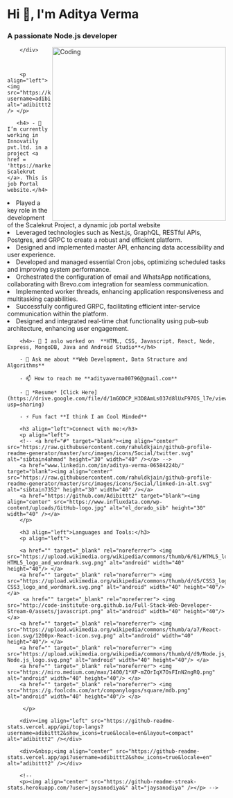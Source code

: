  <div>
        <h1 align="left">Hi 👋, I'm Aditya Verma</h1>
        <h3 align="left">A passionate Node.js developer</h3>
        </div>
        <div>
            <img align="right" alt="Coding" width="400" src="https://media0.giphy.com/media/RbDKaczqWovIugyJmW/giphy.gif?cid=790b761139416ed019554dfd7f47eec1dee547bb5358b504&rid=giphy.gif&ct=g">
        
            
              
        </div>
        
        
        
        <p align="left"> <img src="https://komarev.com/ghpvc/?username=adibittt2&label=Profile%20views&color=0e75b6&style=flat" alt="adibittt2" /> </p>
        
       <h4> - 🌱 I’m currently working in Innovatily pvt.ltd. in a project <a href = 'https://marketplace.scalekrut.com/'> Scalekrut </a>. This is job Portal website.</h4>
<li>Played a key role in the development of the Scalekrut Project, a dynamic job portal website </li>
<li>Leveraged technologies such as Nest.js, GraphQL, RESTful APIs, Postgres, and GRPC to create a robust and efficient platform.
</li>
<li>
Designed and implemented master API, enhancing data accessibility and user experience.
</li>
<li>
Developed and managed essential Cron jobs, optimizing scheduled tasks and improving system performance.
</li>
<li>
Orchestrated the configuration of email and WhatsApp notifications, collaborating with Brevo.com integration for seamless communication.
</li>
<li>
Implemented worker threads, enhancing application responsiveness and multitasking capabilities.
</li>
<li>
Successfully configured GRPC, facilitating efficient inter-service communication within the platform.
</li>
<li>
Designed and integrated real-time chat functionality using pub-sub architecture, enhancing user engagement.
</li>


        <h4>- 🌱 I aslo worked on  **HTML, CSS, Javascript, React, Node, Express, MongoDB, Java and Android Studio**</h4>
        
        - 💬 Ask me about **Web Development, Data Structure and Algorithms**
        
        - 📫 How to reach me **adityaverma00796@gmail.com**
        
        - 📄 *Resume* [Click Here](https://drive.google.com/file/d/1mGODCP_H3D8AmLs037d8lUxF97OS_l7e/view?usp=sharing)
        
        - ⚡ Fun fact **I think I am Cool Minded**
        
        <h3 align="left">Connect with me:</h3>
        <p align="left">
        <!-- <a href="#" target="blank"><img align="center" src="https://raw.githubusercontent.com/rahuldkjain/github-profile-readme-generator/master/src/images/icons/Social/twitter.svg" alt="sibtain4ahmad" height="30" width="40" /></a> -->
        <a href="www.linkedin.com/in/aditya-verma-06584224b/" target="blank"><img align="center" src="https://raw.githubusercontent.com/rahuldkjain/github-profile-readme-generator/master/src/images/icons/Social/linked-in-alt.svg" alt="sibtain7352" height="30" width="40" /></a>
        <a href="https://github.com/Adibittt2" target="blank"><img align="center" src="https://www.influxdata.com/wp-content/uploads/GitHub-logo.jpg" alt="el_dorado_sib" height="30" width="40" /></a>
        </p>
        
        <h3 align="left">Languages and Tools:</h3>
        <p align="left"> 
        
        <a href="" target="_blank" rel="noreferrer"> <img src="https://upload.wikimedia.org/wikipedia/commons/thumb/6/61/HTML5_logo_and_wordmark.svg/1200px-HTML5_logo_and_wordmark.svg.png" alt="android" width="40" height="40"/> </a> 
        <a href="" target="_blank" rel="noreferrer"> <img src="https://upload.wikimedia.org/wikipedia/commons/thumb/d/d5/CSS3_logo_and_wordmark.svg/1200px-CSS3_logo_and_wordmark.svg.png" alt="android" width="40" height="40"/> </a>
         <a href="" target="_blank" rel="noreferrer"> <img src="http://code-institute-org.github.io/Full-Stack-Web-Developer-Stream-0/assets/javascript.png" alt="android" width="40" height="40"/> </a>
        <a href="" target="_blank" rel="noreferrer"> <img src="https://upload.wikimedia.org/wikipedia/commons/thumb/a/a7/React-icon.svg/1200px-React-icon.svg.png" alt="android" width="40" height="40"/> </a> 
        <a href="" target="_blank" rel="noreferrer"> <img src="https://upload.wikimedia.org/wikipedia/commons/thumb/d/d9/Node.js_logo.svg/1200px-Node.js_logo.svg.png" alt="android" width="40" height="40"/> </a> 
        <a href="" target="_blank" rel="noreferrer"> <img src="https://miro.medium.com/max/1400/1*XP-mZOrIqX7OsFInN2ngRQ.png" alt="android" width="40" height="40"/> </a> 
        <a href="" target="_blank" rel="noreferrer"> <img src="https://g.foolcdn.com/art/companylogos/square/mdb.png" alt="android" width="40" height="40"/> </a> 
        
         </p>
        
        <div><img align="left" src="https://github-readme-stats.vercel.app/api/top-langs?username=adibittt2&show_icons=true&locale=en&layout=compact" alt="adibittt2" /></div>
        
        <div>&nbsp;<img align="center" src="https://github-readme-stats.vercel.app/api?username=adibittt2&show_icons=true&locale=en" alt="adibittt2" /></div>
        
        <!-- 
        <p><img align="center" src="https://github-readme-streak-stats.herokuapp.com/?user=jaysanodiya&" alt="jaysanodiya" /></p> -->
        
